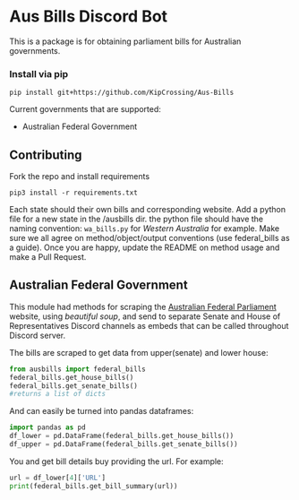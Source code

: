 # Aus Bills Discord Bot

This is a package is for obtaining parliament bills for Australian governments.

### Install via pip

```
pip install git+https://github.com/KipCrossing/Aus-Bills
```

Current governments that are supported:

- Australian Federal Government

## Contributing

Fork the repo and install requirements

```
pip3 install -r requirements.txt
```

Each state should their own bills and corresponding website. Add a python file for a new state in the /ausbills dir. the python file should have the naming convention: `wa_bills.py` for *Western Australia* for example. Make sure we all agree on method/object/output conventions (use federal_bills as a guide). Once you are happy, update the README on method usage and make a Pull Request.

## Australian Federal Government

This module had methods for scraping the [Australian Federal Parliament](https://www.aph.gov.au/Parliamentary_Business/Bills_Legislation/Bills_Lists/Details_page?blsId=legislation%2fbillslst%2fbillslst_c203aa1c-1876-41a8-bc76-1de328bdb726) website, using _beautiful soup_, and send to separate Senate and House of Representatives Discord channels as embeds that can be called throughout Discord server.

The bills are scraped to get data from upper(senate) and lower house:

```python
from ausbills import federal_bills
federal_bills.get_house_bills()
federal_bills.get_senate_bills()
#returns a list of dicts
```

And can easily be turned into pandas dataframes:

```python
import pandas as pd
df_lower = pd.DataFrame(federal_bills.get_house_bills())
df_upper = pd.DataFrame(federal_bills.get_senate_bills())
```

You and get bill details buy providing the url. For example:

```python
url = df_lower[4]['URL']
print(federal_bills.get_bill_summary(url))
```
